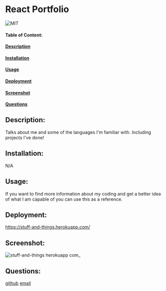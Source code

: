 # React Portfolio

![MIT](https://img.shields.io/badge/License-MIT-blue)

#### Table of Content:

#### [Description](#description)

#### [Installation](#installation)

#### [Usage](#usage)

#### [Deployment](#deployment)

#### [Screenshot](#screenshot)

#### [Questions](#questions)

## Description:

Talks about me and some of the languages I'm familiar with. Including projects I've done!

## Installation:

N/A

## Usage:

If you want to find more information about my coding and get a better idea of what I am capable of you can use this as a reference.

## Deployment:
https://stuff-and-things.herokuapp.com/

## Screenshot:

![stuff-and-things herokuapp com_](https://user-images.githubusercontent.com/115417230/213953659-353d16a5-a762-4cef-a031-ef25fae12b53.png)

## Questions:

[github](https://github.com/https://github.com/Slimshady079/React-Portfolio)
[email](mailto:maximiliangibes@gmail.com)
